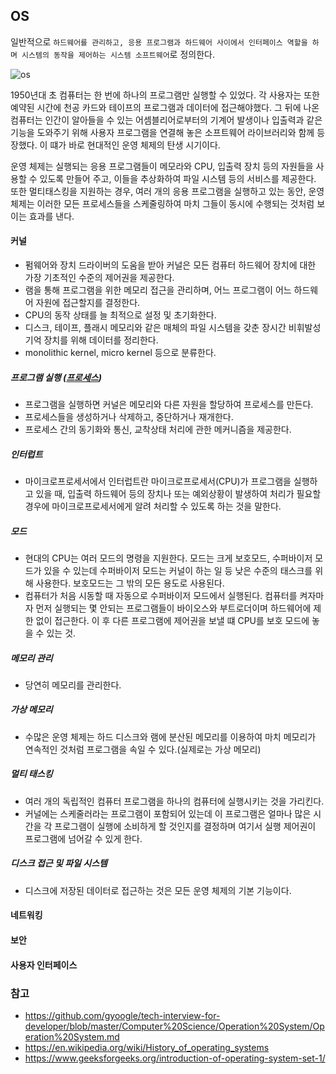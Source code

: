 ## OS

일반적으로 `하드웨어를 관리하고, 응용 프로그램과 하드웨어 사이에서 인터페이스 역할을 하며 시스템의 동작을 제어하는 시스템 소프트웨어`로 정의한다.

![os](../static/images/405px-Operating_system_placement.png)

1950년대 초 컴퓨터는 한 번에 하나의 프로그램만 실행할 수 있었다. 각 사용자는 또한 예약된 시간에 천공 카드와 테이프의 프로그램과 데이터에 접근해야했다.
그 뒤에 나온 컴퓨터는 인간이 알아들을 수 있는 어셈블리어로부터의 기계어 발생이나 입출력과 같은 기능을 도와주기 위해 사용자 프로그램을 연결해 놓은 소프트웨어 라이브러리와 함께 등장했다. 이 떄가 바로 현대적인 운영 체제의 탄생 시기이다.

운영 체제는 실행되는 응용 프로그램들이 메모라와 CPU, 입출력 장치 등의 자원들을 사용할 수 있도록 만들어 주고, 이들을 추상화하여 파일 시스템 등의 서비스를 제공한다. 또한 멀티태스킹을 지원하는 경우, 여러 개의 응용 프로그램을 실행하고 있는 동안, 운영 체제는 이러한 모든 프로세스들을 스케줄링하여 마치 그들이 동시에 수행되는 것처럼 보이는 효과를 낸다.

#### 커널

-  펌웨어와 장치 드라이버의 도움을 받아 커널은 모든 컴퓨터 하드웨어 장치에 대한 가장 기초적인 수준의 제어권을 제공한다.
-  램을 통해 프로그램을 위한 메모리 접근을 관리하며, 어느 프로그램이 어느 하드웨어 자원에 접근할지를 결정한다.
-  CPU의 동작 상태를 늘 최적으로 설정 및 초기화한다.
-  디스크, 테이프, 플래시 메모리와 같은 매체의 파일 시스템을 갖춘 장시간 비휘발성 기억 장치를 위해 데이터를 정리한다.
-  monolithic kernel, micro kernel 등으로 분류한다.

##### 프로그램 실행 ([프로세스](프로세스.md))
-  프로그램을 실행하면 커널은 메모리와 다른 자원을 할당하여 프로세스를 만든다.
-  프로세스들을 생성하거나 삭제하고, 중단하거나 재개한다.
-  프로세스 간의 동기화와 통신, 교착상태 처리에 관한 메커니즘을 제공한다.

##### 인터럽트
-  마이크로프로세서에서 인터럽트란 마이크로프로세서(CPU)가 프로그램을 실행하고 있을 때, 입출력 하드웨어 등의 장치나 또는 예외상황이 발생하여 처리가 필요할 경우에 마이크로프로세서에게 알려 처리할 수 있도록 하는 것을 말한다.

##### 모드
-  현대의 CPU는 여러 모드의 명령을 지원한다. 모드는 크게 보호모드, 수퍼바이저 모드가 있을 수 있는데 수퍼바이저 모드는 커널이 하는 일 등 낮은 수준의 태스크를 위해 사용한다. 보호모드는 그 밖의 모든 용도로 사용된다.
-  컴퓨터가 처음 시동할 때 자동으로 수퍼바이저 모드에서 실행된다. 컴퓨터를 켜자마자 먼저 실행되는 몇 안되는 프로그램들이 바이오스와 부트로더이며 하드웨어에 제한 없이 접근한다. 이 후 다른 프로그램에 제어권을 보낼 떄 CPU를 보호 모드에 놓을 수 있는 것.

##### 메모리 관리
-  당연히 메모리를 관리한다.

##### 가상 메모리
-  수많은 운영 체제는 하드 디스크와 램에 분산된 메모리를 이용하여 마치 메모리가 연속적인 것처럼 프로그램을 속일 수 있다.(실제로는 가상 메모리)

##### 멀티 태스킹
-  여러 개의 독립적인 컴퓨터 프로그램을 하나의 컴퓨터에 실행시키는 것을 가리킨다.
-  커널에는 스케줄러라는 프로그램이 포함되어 있는데 이 프로그램은 얼마나 많은 시간을 각 프로그램이 실행에 소비하게 할 것인지를 결정하며 여기서 실행 제어권이 프로그램에 넘어갈 수 있게 한다.

##### 디스크 접근 및 파일 시스템
-  디스크에 저장된 데이터로 접근하는 것은 모든 운영 체제의 기본 기능이다.

#### 네트워킹
#### 보안
#### 사용자 인터페이스

### 참고
-  https://github.com/gyoogle/tech-interview-for-developer/blob/master/Computer%20Science/Operation%20System/Operation%20System.md
-  https://en.wikipedia.org/wiki/History_of_operating_systems
-  https://www.geeksforgeeks.org/introduction-of-operating-system-set-1/
